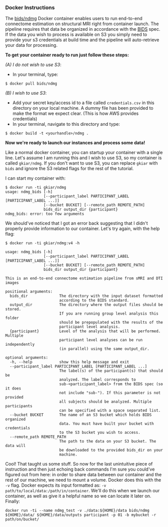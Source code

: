 ### Docker Instructions

The [bids/ndmg](https://hub.docker.com/r/bids/ndmg/) Docker container enables users to run end-to-end connectome estimation on structural MRI right from container launch. The pipeline requires that data be organized in accordance with the [BIDS](http://bids.neuroimaging.io) spec. If the data you wish to process is available on S3 you simply need to provide your s3 credentials at build time and the pipeline will auto-retrieve your data for processing.


**To get your container ready to run just follow these steps:**

*(A) I do not wish to use S3*:

- In your terminal, type:
```{bash}
$ docker pull bids/ndmg
```

*(B) I wish to use S3*:

- Add your secret key/access id to a file called `credentials.csv` in this directory on your local machine. A dummy file has been provided to make the format we expect clear. (This is how AWS provides credentials)
- In your terminal, navigate to this directory and type:
```{bash}
$ docker build -t <yourhandle>/ndmg .
```


**Now we're ready to launch our instances and process some data!**

Like a normal docker container, you can startup your container with a single line. Let's assume I am running this and I wish to use S3, so my container is called `gkiar/ndmg`. If you don't want to use S3, you can replace `gkiar` with `bids` and ignore the S3 related flags for the rest of the tutorial.

I can start my container with:
```{bash}
$ docker run -ti gkiar/ndmg
usage: ndmg_bids [-h]
                 [--participant_label PARTICIPANT_LABEL [PARTICIPANT_LABEL ...]]
                 [--bucket BUCKET] [--remote_path REMOTE_PATH]
                 bids_dir output_dir {participant}
ndmg_bids: error: too few arguments
```

We should've noticed that I got an error back suggesting that I didn't properly provide information to our container. Let's try again, with the help flag:
```{bash}
$ docker run -ti gkiar/ndmg:v4 -h

usage: ndmg_bids [-h]
                 [--participant_label PARTICIPANT_LABEL [PARTICIPANT_LABEL ...]]
                 [--bucket BUCKET] [--remote_path REMOTE_PATH]
                 bids_dir output_dir {participant}

This is an end-to-end connectome estimation pipeline from sMRI and DTI images

positional arguments:
  bids_dir              The directory with the input dataset formatted
                        according to the BIDS standard.
  output_dir            The directory where the output files should be stored.
                        If you are running group level analysis this folder
                        should be prepopulated with the results of the
                        participant level analysis.
  {participant}         Level of the analysis that will be performed. Multiple
                        participant level analyses can be run independently
                        (in parallel) using the same output_dir.

optional arguments:
  -h, --help            show this help message and exit
  --participant_label PARTICIPANT_LABEL [PARTICIPANT_LABEL ...]
                        The label(s) of the participant(s) that should be
                        analyzed. The label corresponds to
                        sub-<participant_label> from the BIDS spec (so it does
                        not include "sub-"). If this parameter is not provided
                        all subjects should be analyzed. Multiple participants
                        can be specified with a space separated list.
  --bucket BUCKET       The name of an S3 bucket which holds BIDS organized
                        data. You must have built your bucket with credentials
                        to the S3 bucket you wish to access.
  --remote_path REMOTE_PATH
                        The path to the data on your S3 bucket. The data will
                        be downloaded to the provided bids_dir on your
                        machine.
```

Cool! That taught us some stuff. So now for the last unintuitive piece of instruction and then just echoing back commands I'm sure you could've figured out from here: in order to share data between our container and the rest of our machine, we need to mount a volume. Docker does this with the `-v` flag. Docker expects its input formatted as: `-v path/to/local/data:/path/in/container`. We'll do this when we launch our container, as well as give it a helpful name so we can locate it later on. Finally:
```{bash}
docker run -ti --name ndmg_test -v ./data:${HOME}/data bids/ndmg ${HOME}/data/ ${HOME}/data/outputs participant -p 01 -b mybucket -r path/on/bucket/
```
